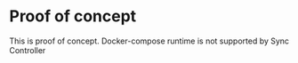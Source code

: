 # Proof of concept

This is proof of concept. Docker-compose runtime is not supported by Sync Controller